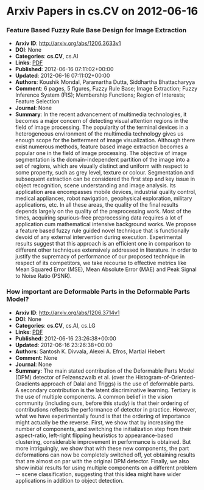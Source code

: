 # Arxiv Papers in cs.CV on 2012-06-16
### Feature Based Fuzzy Rule Base Design for Image Extraction
- **Arxiv ID**: http://arxiv.org/abs/1206.3633v1
- **DOI**: None
- **Categories**: **cs.CV**, cs.AI
- **Links**: [PDF](http://arxiv.org/pdf/1206.3633v1)
- **Published**: 2012-06-16 07:11:02+00:00
- **Updated**: 2012-06-16 07:11:02+00:00
- **Authors**: Koushik Mondal, Paramartha Dutta, Siddhartha Bhattacharyya
- **Comment**: 6 pages, 5 figures, Fuzzy Rule Base; Image Extraction; Fuzzy
  Inference System (FIS); Membership Functions; Region of Interests; Feature
  Selection
- **Journal**: None
- **Summary**: In the recent advancement of multimedia technologies, it becomes a major concern of detecting visual attention regions in the field of image processing. The popularity of the terminal devices in a heterogeneous environment of the multimedia technology gives us enough scope for the betterment of image visualization. Although there exist numerous methods, feature based image extraction becomes a popular one in the field of image processing. The objective of image segmentation is the domain-independent partition of the image into a set of regions, which are visually distinct and uniform with respect to some property, such as grey level, texture or colour. Segmentation and subsequent extraction can be considered the first step and key issue in object recognition, scene understanding and image analysis. Its application area encompasses mobile devices, industrial quality control, medical appliances, robot navigation, geophysical exploration, military applications, etc. In all these areas, the quality of the final results depends largely on the quality of the preprocessing work. Most of the times, acquiring spurious-free preprocessing data requires a lot of application cum mathematical intensive background works. We propose a feature based fuzzy rule guided novel technique that is functionally devoid of any external intervention during execution. Experimental results suggest that this approach is an efficient one in comparison to different other techniques extensively addressed in literature. In order to justify the supremacy of performance of our proposed technique in respect of its competitors, we take recourse to effective metrics like Mean Squared Error (MSE), Mean Absolute Error (MAE) and Peak Signal to Noise Ratio (PSNR).



### How important are Deformable Parts in the Deformable Parts Model?
- **Arxiv ID**: http://arxiv.org/abs/1206.3714v1
- **DOI**: None
- **Categories**: **cs.CV**, cs.AI, cs.LG
- **Links**: [PDF](http://arxiv.org/pdf/1206.3714v1)
- **Published**: 2012-06-16 23:26:38+00:00
- **Updated**: 2012-06-16 23:26:38+00:00
- **Authors**: Santosh K. Divvala, Alexei A. Efros, Martial Hebert
- **Comment**: None
- **Journal**: None
- **Summary**: The main stated contribution of the Deformable Parts Model (DPM) detector of Felzenszwalb et al. (over the Histogram-of-Oriented-Gradients approach of Dalal and Triggs) is the use of deformable parts. A secondary contribution is the latent discriminative learning. Tertiary is the use of multiple components. A common belief in the vision community (including ours, before this study) is that their ordering of contributions reflects the performance of detector in practice. However, what we have experimentally found is that the ordering of importance might actually be the reverse. First, we show that by increasing the number of components, and switching the initialization step from their aspect-ratio, left-right flipping heuristics to appearance-based clustering, considerable improvement in performance is obtained. But more intriguingly, we show that with these new components, the part deformations can now be completely switched off, yet obtaining results that are almost on par with the original DPM detector. Finally, we also show initial results for using multiple components on a different problem -- scene classification, suggesting that this idea might have wider applications in addition to object detection.



